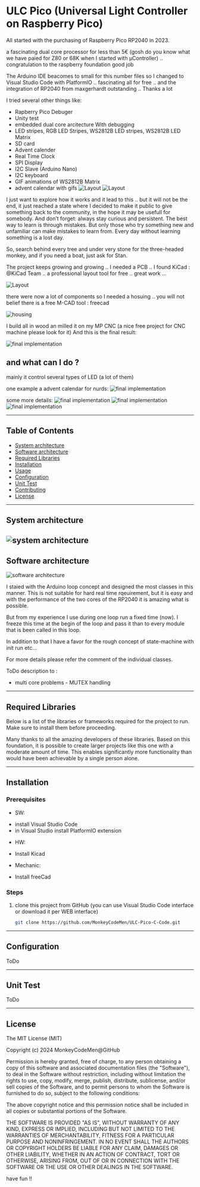 # **ULC Pico   (Universal Light Controller on Raspberry Pico)**

All started with the purchasing of Raspberry Pico RP2040 in 2023. 

a fascinating dual core processor for less than 5€ (gosh do you know what we have paied for Z80 or 68K when I started with µController) .. congratulation to the raspberry foundation good job

The Arduino IDE beacomes to small for this number files so I changed to Visual Studio Code with PlatformIO
.. fascinating all for free .. and the integration of RP2040 from maxgerhardt outstanding .. Thanks a lot

I tried several other things like:

+ Rapberry Pico Debuger 
+ Unity test
+ embedded dual core arcitecture With debugging 
+ LED stripes, RGB LED Stripes, WS2812B LED stripes, WS2812B LED Matrix
+ SD card
+ Advent calender
+ Real Time Clock
+ SPI Display
+ I2C Slave (Arduino Nano)
+ I2C keyboard
+ GIF animations of WS2812B Matrix
+ advent calendar with gifs
![Layout](./pictures/day_3_a.gif)
![Layout](./pictures/day_t5.gif)

I just want to explore how it works and it lead to this  .. but it will not be the end, it just reached a state where I decided to make it public to give something back to the community, in the hope it may be usefull for somebody. 
And don’t forget: always stay curious and persistent. The best way to learn is through mistakes. But only those who try something new and unfamiliar can make mistakes to learn from. Every day without learning something is a lost day.

So, search behind every tree and under very stone for the three-headed monkey, and if you need a boat, just ask for Stan.


The project keeps growing and growing .. I needed a PCB .. I found KiCad :
@KiCad Team .. a professional layout tool for free .. great work ... 

![Layout](./pictures/Layout.PNG)

there were now a lot of components so I needed a hosuing 
.. you will not belief there is a free M-CAD tool : freecad 

![housing](./pictures/Housing.PNG)

I build all in wood an milled it on my MP CNC (a nice free project for CNC machine please look for it)
And this is the final result:

![final implementation](./pictures/ULC-1.jpg)

and what can I do ?
----------------
mainly it control several types of LED (a lot of them)

one example a advent calendar for nurds:
![final implementation](./pictures/ULC-5.jpg)

some more details:
![final implementation](./pictures/ULC-2.jpg)
![final implementation](./pictures/ULC-3.jpg)
![final implementation](./pictures/ULC-4.jpg)






---

## **Table of Contents**
- [System architecture](#system-architecture)
- [Software architecture](#software-architecture)
- [Required Libraries](#required-libraries)
- [Installation](#installation)
- [Usage](#usage)
- [Configuration](#configuration)
- [Unit Test](#unit-test)
- [Contributing](#contributing)
- [License](#license)

---
## **System architecture**
![system architecture](./pictures/Sys-Arch.svg)
---
## **Software architecture**
![software architecture](./pictures/SW-Arch.png)

I staied with the Arduino loop concept and designed the most classes in this manner. This is not suitable for hard real time rqeuirement, but it is easy and with the performance of the two cores of the RP2040 it is amazing what is possible.

But from my experience I use during one loop run a fixed time (now). I freeze this time at the begin of the loop and pass it than to every module that is been called in this loop. 

In addition to that I have a favor for the rough concept of state-machine with init run etc... 


For more details please refer the comment of the individual classes.

ToDo description to : 
+ multi core problems - MUTEX handling 



---


## **Required Libraries**

Below is a list of the libraries or frameworks required for the project to run. Make sure to install them before proceeding.

Many thanks to all the amazing developers of these libraries. Based on this foundation, it is possible to create larger projects like this one with a moderate amount of time. This enables significantly more functionality than would have been achievable by a single person alone.



---

## **Installation**

### **Prerequisites**
- SW: 
+ install Visual Studio Code
+ in Visual Studio install PlatformIO extension
- HW:
+ Install Kicad 
- Mechanic:
+ Install freeCad

### **Steps**
1. clone this project from GitHub (you can use Visual Studio Code interface or download it per WEB interface)
   ```bash
   git clone https://github.com/MonkeyCodeMen/ULC-Pico-C-Code.git

---

## **Configuration**

ToDo

---

## **Unit Test**

ToDo

---

## **License**

The MIT License (MIT)

Copyright (c) 2024 MonkeyCodeMen@GitHub

Permission is hereby granted, free of charge, to any person obtaining a copy
of this software and associated documentation files (the "Software"), to deal
in the Software without restriction, including without limitation the rights
to use, copy, modify, merge, publish, distribute, sublicense, and/or sell
copies of the Software, and to permit persons to whom the Software is
furnished to do so, subject to the following conditions:

The above copyright notice and this permission notice shall be included in all
copies or substantial portions of the Software.

THE SOFTWARE IS PROVIDED "AS IS", WITHOUT WARRANTY OF ANY KIND, EXPRESS OR
IMPLIED, INCLUDING BUT NOT LIMITED TO THE WARRANTIES OF MERCHANTABILITY,
FITNESS FOR A PARTICULAR PURPOSE AND NONINFRINGEMENT. IN NO EVENT SHALL THE
AUTHORS OR COPYRIGHT HOLDERS BE LIABLE FOR ANY CLAIM, DAMAGES OR OTHER
LIABILITY, WHETHER IN AN ACTION OF CONTRACT, TORT OR OTHERWISE, ARISING FROM,
OUT OF OR IN CONNECTION WITH THE SOFTWARE OR THE USE OR OTHER DEALINGS IN THE
SOFTWARE.

have fun !!
